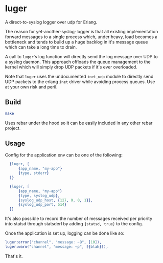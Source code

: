 # luger

A direct-to-syslog logger over udp for Erlang.

The reason for yet-another-syslog-logger is that all existing implementation
forward messages to a single process which, under heavy, load becomes a
bottleneck and tends to build up a huge backlog in it's message queue which can
take a long time to drain.

A call to `luger`'s log function will directly send the log message over UDP to a
syslog daemon. This approach offloads the queue management to the kernel which
will simply drop UDP packets if it's ever overloaded.

Note that `luger` uses the undocumented `inet_udp` module to directly send UDP
packets to the erlang `inet` driver while avoiding process queues. Use at your
own risk and peril.


## Build

```bash
make
```

Uses rebar under the hood so it can be easily included in any other rebar
project.


## Usage

Config for the application env can be one of the following:
```erlang
  {luger, [
      {app_name, "my-app"}
      {type, stderr}
  ]}
```
```erlang
  {luger, [
      {app_name, "my-app"}
      {type, syslog_udp},
	  {syslog_udp_host, {127, 0, 0, 1}},
	  {syslog_udp_port, 514}
  ]}
```

It's also possible to record the number of messages received per priority into
statsd through statsderl by adding `{statsd, true}` to the config.

Once the application is set up, logging can be done like so:
```erlang
luger:error("channel", "message: ~B", [10]),
luger:warn("channel", "message: ~p", [{blah}]),
```

That's it.
